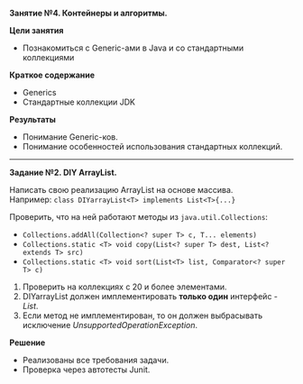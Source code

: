 **Занятие №4. Контейнеры и алгоритмы.**

**Цели занятия**
- Познакомиться с Generic-ами в Java и со стандартными коллекциями

**Краткое содержание**
- Generics
- Стандартные коллекции JDK

**Результаты**
- Понимание Generic-ков.
- Понимание особенностей использования стандартных коллекций.

---

**Задание №2. DIY ArrayList.**

Написать свою реализацию ArrayList на основе массива.<br>
Например: `class DIYarrayList<T> implements List<T>{...}`

Проверить, что на ней работают методы из `java.util.Collections`:
  - `Collections.addAll(Collection<? super T> c, T... elements)`
  - `Collections.static <T> void copy(List<? super T> dest, List<? extends T> src)`
  - `Collections.static <T> void sort(List<T> list, Comparator<? super T> c)`

1. Проверить на коллекциях с 20 и более элементами.
2. DIYarrayList должен имплементировать **только один** интерфейс - _List_.
3. Если метод не имплементирован, то он должен выбрасывать исключение _UnsupportedOperationException_.

**Решение**
- Реализованы все требования задачи.
- Проверка через автотесты Junit.